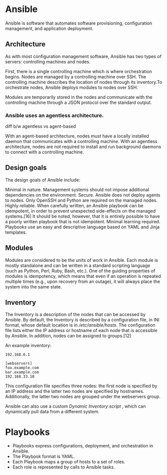 # Ansible


Ansible is software that automates software provisioning, configuration management, and application deployment.


## Architecture

As with most configuration management software, Ansible has two types of servers: controlling machines and nodes. 

First, there is a single controlling machine which is where orchestration begins. 
Nodes are managed by a controlling machine over SSH. 
The controlling machine describes the location of nodes through its inventory.To orchestrate nodes, Ansible deploys modules to nodes over SSH. 

Modules are temporarily stored in the nodes and communicate with the controlling machine through a JSON protocol over the standard output.




### Ansible uses an agentless architecture. 

diff b/w agentless vs agent-based

With an agent-based architecture, nodes must have a locally installed daemon that communicates with a controlling machine. 
With an agentless architecture, nodes are not required to install and run background daemons to connect with a controlling machine. 




## Design goals

The design goals of Ansible include:

Minimal in nature. Management systems should not impose additional dependencies on the environment.
Secure. Ansible does not deploy agents to nodes. Only OpenSSH and Python are required on the managed nodes.
Highly reliable. When carefully written, an Ansible playbook can be idempotent, in order to prevent unexpected side-effects on the managed systems.[16] It should be noted, however, that it is entirely possible to have a poorly written playbook that is not idempotent.
Minimal learning required. Playbooks use an easy and descriptive language based on YAML and Jinja templates.

## Modules
Modules are considered to be the units of work in Ansible. 
Each module is mostly standalone and can be written in a standard scripting language (such as Python, Perl, Ruby, Bash, etc.). 
One of the guiding properties of modules is idempotency, which means that even if an operation is repeated multiple times (e.g., upon recovery from an outage), it will always place the system into the same state.


## Inventory 

The Inventory is a description of the nodes that can be accessed by Ansible. 
By default, the Inventory is described by a configuration file, in INI format, whose default location is in */etc/ansible/hosts*. The configuration file lists either the IP address or hostname of each node that is accessible by Ansible. In addition, nodes can be assigned to groups.[12]

An example inventory:
```
192.168.6.1

[webservers]
foo.example.com
bar.example.com
192.168.33.10
```

This configuration file specifies three nodes: the first node is specified by an IP address and the latter two nodes are specified by hostnames. Additionally, the latter two nodes are grouped under the webservers group.

Ansible can also use a custom *Dynamic Inventory script* , which can dynamically pull data from a different system.


# Playbooks

  * Playbooks express configurations, deployment, and orchestration in Ansible.
  * The Playbook format is YAML. 
  * Each Playbook maps a group of hosts to a set of roles. 
  * Each role is represented by calls to Ansible tasks.

